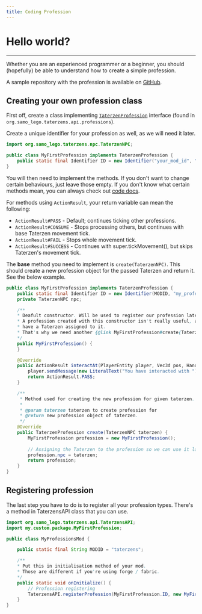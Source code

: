 ```yaml
---
title: Coding Profession
---
```



# Hello world?

---

Whether you are an experienced programmer or a beginner,
you should (hopefully) be able to understand how to create
a simple profession.

A sample repository with the profession is
available on [GitHub](https://www.github.com/samolego/TaterzenProfessionExampleMod).

## Creating your own profession class
First off, create a class implementing
[`TaterzenProfession`](https://samolego.github.io/Taterzens/dokka/common/common/org.samo_lego.taterzens.api.professions/-taterzen-profession/index.html)
interface (found in `org.samo_lego.taterzens.api.professions`).

Create a unique identifier for your profession as well, as we will
need it later.


```java
import org.samo_lego.taterzens.npc.TaterzenNPC;

public class MyFirstProfession implements TaterzenProfession {
	public static final Identifier ID = new Identifier("your_mod_id", "my_profession");
}
```

You will then need to implement the methods.
If you don't want to change certain behaviours, just leave those empty.
If you don't know what certain methods mean, you can always check out
[code docs](https://samolego.github.io/Taterzens/dokka/common/common/org.samo_lego.taterzens.api.professions/-taterzen-profession/index.html).

For methods using `ActionResult`, your return variable can mean the following:
* `ActionResult#PASS` - Default; continues ticking other professions.
* `ActionResult#CONSUME` - Stops processing others, but continues with base Taterzen movement tick.
* `ActionResult#FAIL` - Stops whole movement tick.
* `ActionResult#SUCCESS` - Continues with super.tickMovement(), but skips Taterzen's movement tick.

The **base** method you need to implement is `create(TaterzenNPC)`.
This should create a new profession object for the passed Taterzen
and return it. See the below example.

```java
public class MyFirstProfession implements TaterzenProfession {
    public static final Identifier ID = new Identifier(MODID, "my_profession");
    private TaterzenNPC npc;

    /**
    * Deafult constructor. Will be used to register our profession later.
    * A profession created with this constructor isn't really useful, as it doesn't
    * have a Taterzen assigned to it.
    * That's why we need another {@link MyFirstProfession#create(TaterzenNPC)}.
    */
    public MyFirstProfession() {
    }

    @Override
    public ActionResult interactAt(PlayerEntity player, Vec3d pos, Hand hand) {
        player.sendMessage(new LiteralText("You have interacted with ").append(this.npc.getName()), false);
        return ActionResult.PASS;
    }

    /**
     * Method used for creating the new profession for given taterzen.
     *
     * @param taterzen taterzen to create profession for
     * @return new profession object of taterzen.
     */
    @Override
    public TaterzenProfession create(TaterzenNPC taterzen) {
        MyFirstProfession profession = new MyFirstProfession();
		
        // Assigning the Taterzen to the profession so we can use it later.
        profession.npc = taterzen;
        return profession;
    }
}
```

## Registering profession
The last step you have to do is to register all your profession types.
There's a method in TaterzensAPI class that you can use.

```java
import org.samo_lego.taterzens.api.TaterzensAPI;
import my.custom.package.MyFirstProfession;

public class MyProfessionsMod {

    public static final String MODID = "taterzens";

    /**
	* Put this in initialisation method of your mod.
	* Those are different if you're using forge / fabric.
    */
    public static void onInitialize() {
        // Profession registering
        TaterzensAPI.registerProfession(MyFirstProfession.ID, new MyFirstProfession());
    }
}

```
